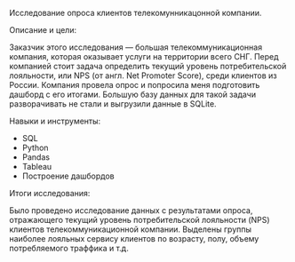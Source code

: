 Исследование опроса клиентов телекомунникацонной компании.

Описание и цели:

Заказчик этого исследования — большая телекоммуникационная компания, которая оказывает услуги на территории всего СНГ. Перед компанией стоит задача определить текущий уровень потребительской лояльности, или NPS (от англ. Net Promoter Score), среди клиентов из России.
Компания провела опрос и попросила меня подготовить дашборд с его итогами. Большую базу данных для такой задачи разворачивать не стали и выгрузили данные в SQLite.

Навыки и инструменты:

- SQL
- Python
- Pandas
- Tableau
- Построение дашбордов
  
Итоги исследования:

Было проведено исследование данных с результатами опроса, отражающего текущий уровень потребительской лояльности (NPS) клиентов телекоммуникационной компании. Выделены группы наиболее лояльных сервису клиентов по возрасту, полу, объему потребляемого траффика и т.д.
